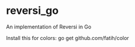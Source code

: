 # reversi_go
An implementation of Reversi in Go


Install this for colors:
    go get github.com/fatih/color

